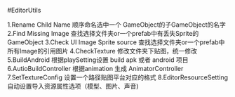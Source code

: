 #EditorUtils

1.Rename Child Name 顺序命名选中一个 GameObject的子GameObject的名字
2.Find Missing Image 查找选择文件夹or一个prefab中有丢失Sprite的GameObject
3.Check UI Image Sprite source 查找选择文件夹or一个prefab中所有Image的引用图片
4.CheckTexture 修改文件夹下贴图，统一修改
5.BuildAndroid 根据playSetting设置 build apk 或者 android 项目
6.AutioBuildController 根据animation 生成 AnimatorController
7.SetTextureConfig 设置一个路径贴图平台对应的格式
8.EditorResourceSetting 自动设置导入资源属性选项（模型、图片、声音)
